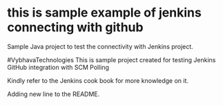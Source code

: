 # this is sample example of jenkins connecting with github
Sample Java project to test the connectivity with Jenkins project.

#VybhavaTechnologies
This is sample project created for testing Jenkins GitHub integration with SCM Polling

Kindly refer to the Jenkins cook book for more knowledge on it.

Adding new line to the README.

